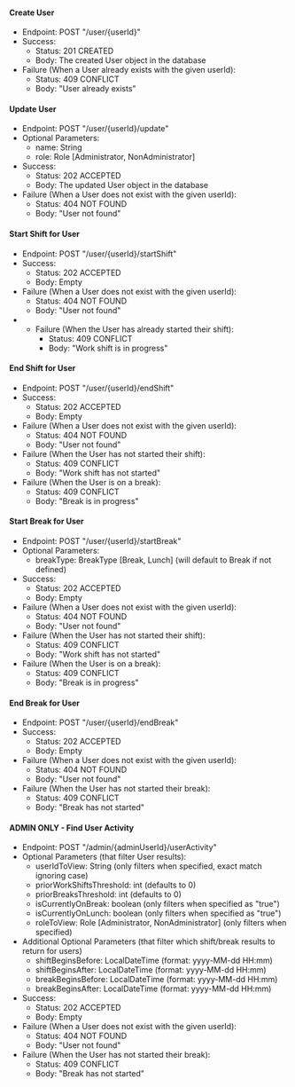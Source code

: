 #### Create User
- Endpoint: POST "/user/{userId}"
- Success:
    - Status: 201 CREATED
    - Body: The created User object in the database
- Failure (When a User already exists with the given userId):
    - Status: 409 CONFLICT
    - Body: "User already exists"

#### Update User
- Endpoint: POST "/user/{userId}/update"
- Optional Parameters:
    - name: String
    - role: Role \[Administrator, NonAdministrator]
- Success:
    - Status: 202 ACCEPTED
    - Body: The updated User object in the database
- Failure (When a User does not exist with the given userId):
    - Status: 404 NOT FOUND
    - Body: "User not found"

#### Start Shift for User
- Endpoint: POST "/user/{userId}/startShift"
- Success:
    - Status: 202 ACCEPTED
    - Body: Empty
- Failure (When a User does not exist with the given userId):
    - Status: 404 NOT FOUND
    - Body: "User not found"
- - Failure (When the User has already started their shift):
    - Status: 409 CONFLICT
    - Body: "Work shift is in progress"

#### End Shift for User
- Endpoint: POST "/user/{userId}/endShift"
- Success:
    - Status: 202 ACCEPTED
    - Body: Empty
- Failure (When a User does not exist with the given userId):
    - Status: 404 NOT FOUND
    - Body: "User not found"
- Failure (When the User has not started their shift):
    - Status: 409 CONFLICT
    - Body: "Work shift has not started"
- Failure (When the User is on a break):
    - Status: 409 CONFLICT
    - Body: "Break is in progress"

#### Start Break for User
- Endpoint: POST "/user/{userId}/startBreak"
- Optional Parameters:
    - breakType: BreakType \[Break, Lunch] (will default to Break if not defined)
- Success:
    - Status: 202 ACCEPTED
    - Body: Empty
- Failure (When a User does not exist with the given userId):
    - Status: 404 NOT FOUND
    - Body: "User not found"
- Failure (When the User has not started their shift):
    - Status: 409 CONFLICT
    - Body: "Work shift has not started"
- Failure (When the User is on a break):
    - Status: 409 CONFLICT
    - Body: "Break is in progress"

#### End Break for User
- Endpoint: POST "/user/{userId}/endBreak"
- Success:
    - Status: 202 ACCEPTED
    - Body: Empty
- Failure (When a User does not exist with the given userId):
    - Status: 404 NOT FOUND
    - Body: "User not found"
- Failure (When the User has not started their break):
    - Status: 409 CONFLICT
    - Body: "Break has not started"

#### ADMIN ONLY - Find User Activity
- Endpoint: POST "/admin/{adminUserId}/userActivity"
- Optional Parameters (that filter User results):
    - userIdToView: String (only filters when specified, exact match ignoring case)
    - priorWorkShiftsThreshold: int (defaults to 0)
    - priorBreaksThreshold: int (defaults to 0)
    - isCurrentlyOnBreak: boolean (only filters when specified as "true")
    - isCurrentlyOnLunch: boolean (only filters when specified as "true")
    - roleToView: Role \[Administrator, NonAdministrator] (only filters when specified)
- Additional Optional Parameters (that filter which shift/break results to return for users)
    - shiftBeginsBefore: LocalDateTime (format: yyyy-MM-dd HH:mm)
    - shiftBeginsAfter: LocalDateTime (format: yyyy-MM-dd HH:mm)
    - breakBeginsBefore: LocalDateTime (format: yyyy-MM-dd HH:mm)
    - breakBeginsAfter: LocalDateTime (format: yyyy-MM-dd HH:mm)
- Success:
    - Status: 202 ACCEPTED
    - Body: Empty
- Failure (When a User does not exist with the given userId):
    - Status: 404 NOT FOUND
    - Body: "User not found"
- Failure (When the User has not started their break):
    - Status: 409 CONFLICT
    - Body: "Break has not started"